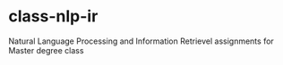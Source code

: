 # class-nlp-ir
Natural Language Processing and Information Retrievel assignments for Master degree class
